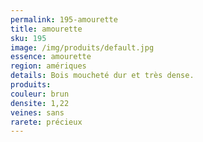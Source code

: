 ```yaml
---
permalink: 195-amourette
title: amourette 
sku: 195
image: /img/produits/default.jpg
essence: amourette 
region: amériques
details: Bois moucheté dur et très dense.
produits:
couleur: brun
densite: 1,22
veines: sans
rarete: précieux
---
```

